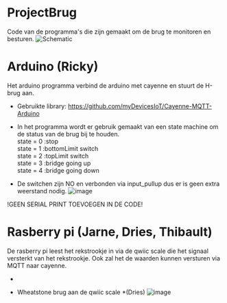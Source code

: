 # ProjectBrug

Code van de programma's die zijn gemaakt om de brug te monitoren en besturen.
![Schematic](https://user-images.githubusercontent.com/59780719/168992573-c9e88081-6b85-41b0-b615-63509bee3d7f.jpg)


# Arduino (Ricky)
Het arduino programma verbind de arduino met cayenne en stuurt de H-brug aan.

* Gebruikte library: https://github.com/myDevicesIoT/Cayenne-MQTT-Arduino

* In het programma wordt er gebruik gemaakt van een state machine om de status van de brug bij te houden.  
state = 0 :stop  
state = 1 :bottomLimit switch  
state = 2 :topLimit switch  
state = 3 :bridge going up  
state = 4 :bridge going down

* De switchen zijn NO en verbonden via input_pullup dus er is geen extra weerstand nodig.
![image](https://user-images.githubusercontent.com/59780719/168990188-9cd6bc53-60d3-431d-8670-a35bd4453de7.png)

!GEEN SERIAL PRINT TOEVOEGEN IN DE CODE!

# Rasberry pi (Jarne, Dries, Thibault)
De rasberry pi leest het rekstrookje in via de qwiic scale die het signaal versterkt van het rekstrookje. Ook zal het de waarden kunnen versturen via MQTT naar cayenne.

* 

* Wheatstone brug aan de qwiic scale *(Dries)
![image](https://user-images.githubusercontent.com/59780719/168990479-891f8897-4401-41ad-a796-87cc666bbe08.png)


